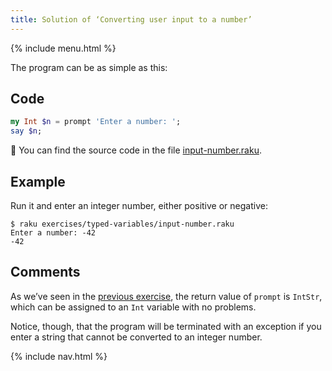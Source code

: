 ```yaml
---
title: Solution of ‘Converting user input to a number’
---
```


{% include menu.html %}

The program can be as simple as this:

## Code

```raku
my Int $n = prompt 'Enter a number: ';
say $n;
```

🦋 You can find the source code in the file [input-number.raku](https://github.com/ash/raku-course/blob/master/exercises/typed-variables/input-number.raku).

## Example

Run it and enter an integer number, either positive or negative:

```console
$ raku exercises/typed-variables/input-number.raku
Enter a number: -42
-42
```

## Comments

As we’ve seen in the [previous exercise](/essentials/typed-variables/exercises/allomorphs), the return value of `prompt` is `IntStr`, which can be assigned to an `Int` variable with no problems. 

Notice, though, that the program will be terminated with an exception if you enter a string that cannot be converted to an integer number.

{% include nav.html %}
